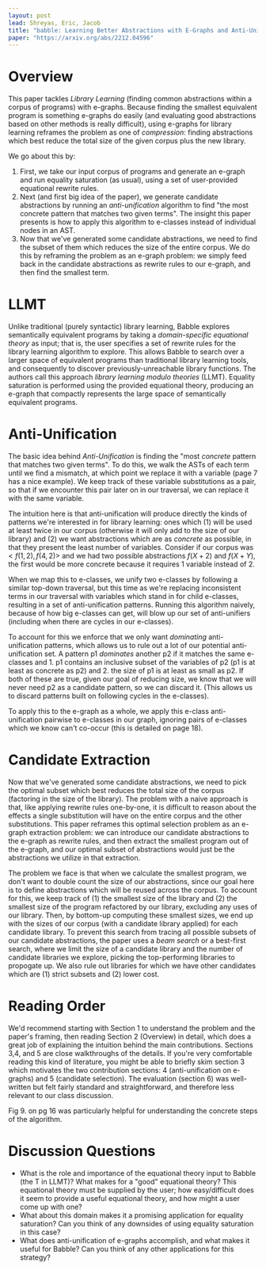 ```yaml
---
layout: post
lead: Shreyas, Eric, Jacob
title: "babble: Learning Better Abstractions with E-Graphs and Anti-Unification"
paper: "https://arxiv.org/abs/2212.04596"
---
```


# Overview

This paper tackles _Library Learning_ (finding common abstractions within a corpus of programs) with e-graphs. Because finding the smallest equivalent program is something e-graphs do easily (and evaluating good abstractions based on other methods is really difficult), using e-graphs for library learning reframes the problem as one of _compression_: finding abstractions which best reduce the total size of the given corpus plus the new library. 

We go about this by:

1. First, we take our input corpus of programs and generate an e-graph and run equality saturation (as usual), using a set of user-provided equational rewrite rules.
2. Next (and first big idea of the paper), we generate candidate abstractions by running an _anti-unification_ algorithm to find "the most concrete pattern that matches two given terms". The insight this paper presents is how to apply this algorithm to e-classes instead of individual nodes in an AST.
3. Now that we've generated some candidate abstractions, we need to find the subset of them which reduces the size of the entire corpus. We do this by reframing the problem as an e-graph problem: we simply feed back in the candidate abstractions as rewrite rules to our e-graph, and then find the smallest term.

# LLMT

Unlike traditional (purely syntactic) library learning, Babble explores semantically equivalent programs by taking a _domain-specific equational theory_ as input; that is, the user specifies a set of rewrite rules for the library learning algorithm to explore. This allows Babble to search over a larger space of equivalent programs than traditional library learning tools, and consequently to discover previously-unreachable library functions. The authors call this approach _library learning modulo theories_ (LLMT). Equality saturation is performed using the provided equational theory, producing an e-graph that compactly represents the large space of semantically equivalent programs.

# Anti-Unification

The basic idea behind _Anti-Unification_ is finding the "most _concrete_ pattern that matches two given terms". To do this, we walk the ASTs of each term until we find a mismatch, at which point we replace it with a variable (page 7 has a nice example). We keep track of these variable substitutions as a pair, so that if we encounter this pair later on in our traversal, we can replace it with the same variable. 

The intuition here is that anti-unification will produce directly the kinds of patterns we're interested in for library learning: ones which (1) will be used at least twice in our corpus (otherwise it will only add to the size of our library) and (2) we want abstractions which are as _concrete_ as possible, in that they present the least number of variables. Consider if our corpus was $` <{f(1,2), f(4,2)}> `$ and we had two possible abstractions $` f(X + 2)`$ and $` f(X + Y) `$, the first would be more concrete because it requires 1 variable instead of 2. 

When we map this to e-classes, we unify two e-classes by following a similar top-down traversal, but this time as we're replacing inconsistent terms in our traversal with variables which stand in for child e-classes, resulting in a set of anti-unification patterns. Running this algorithm naively, because of how big e-classes can get, will blow up our set of anti-unifiers (including when there are cycles in our e-classes). 

To account for this we enforce that we only want _dominating_ anti-unification patterns, which allows us to rule out a lot of our potential anti-unification set. A pattern p1 _dominates_ another p2 if it matches the same e-classes and 1. p1 contains an inclusive subset of the variables of p2 (p1 is at least as concrete as p2) and 2. the size of p1 is at least as small as p2. If both of these are true, given our goal of reducing size, we know that we will never need p2 as a candidate pattern, so we can discard it. (This allows us to discard patterns built on following cycles in the e-classes). 

To apply this to the e-graph as a whole, we apply this e-class anti-unification pairwise to e-classes in our graph, ignoring pairs of e-classes which we know can't co-occur (this is detailed on page 18). 

# Candidate Extraction

Now that we've generated some candidate abstractions, we need to pick the optimal subset which best reduces the total size of the corpus (factoring in the size of the library). The problem with a naive approach is that, like applying rewrite rules one-by-one, it is difficult to reason about the effects a single substitution will have on the entire corpus and the other substitutions. This paper reframes this optimal selection problem as an e-graph extraction problem: we can introduce our candidate abstractions to the e-graph as rewrite rules, and then extract the smallest program out of the e-graph, and our optimal subset of abstractions would just be the abstractions we utilize in that extraction. 

The problem we face is that when we calculate the smallest program, we don't want to double count the size of our abstractions, since our goal here is to define abstractions which will be reused across the corpus. To account for this, we keep track of (1) the smallest size of the library and (2) the smallest size of the program refactored by our library, excluding any uses of our library. Then, by bottom-up computing these smallest sizes, we end up with the sizes of our corpus (with a candidate library applied) for each candidate library. To prevent this search from tracing all possible subsets of our candidate abstractions, the paper uses a _beam search_ or a best-first search, where we limit the size of a candidate library and the number of candidate libraries we explore, picking the top-performing libraries to propogate up. We also rule out libraries for which we have other candidates which are (1) strict subsets and (2) lower cost. 

# Reading Order
We'd recommend starting with Section 1 to understand the problem and the paper's framing, then reading Section 2 (Overview) in detail, which does a great job of explaining the intuition behind the main contributions. Sections 3,4, and 5 are close walkthroughs of the details. If you're very comfortable reading this kind of literature, you might be able to briefly skim section 3 which motivates the two contribution sections: 4 (anti-unification on e-graphs) and 5 (candidate selection). The evaluation (section 6) was well-written but felt fairly standard and straightforward, and therefore less relevant to our class discussion.  

Fig 9. on pg 16 was particularly helpful for understanding the concrete steps of the algorithm. 

# Discussion Questions

- What is the role and importance of the equational theory input to Babble (the T in LLMT)? What makes for a "good" equational theory? This equational theory must be supplied by the user; how easy/difficult does it seem to provide a useful equational theory, and how might a user come up with one?
- What about this domain makes it a promising application for equality saturation? Can you think of any downsides of using equality saturation in this case?
- What does anti-unification of e-graphs accomplish, and what makes it useful for Babble? Can you think of any other applications for this strategy?
